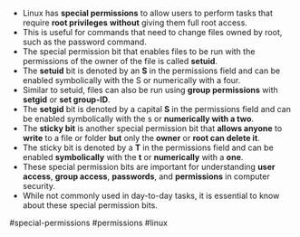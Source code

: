 -   Linux has **special permissions** to allow users to perform tasks that require **root privileges** **without** giving them full root access.
-   This is useful for commands that need to change files owned by root, such as the password command.
-   The special permission bit that enables files to be run with the permissions of the owner of the file is called **setuid**.
-   The **setuid** bit is denoted by an **S** in the permissions field and can be enabled symbolically with the S or numerically with a four.
-   Similar to setuid, files can also be run using **group permissions** with **setgid** or **set group-ID**.
-   The **setgid** bit is denoted by a capital **S** in the permissions field and can be enabled symbolically with the s or **numerically with a two**.
-   The **sticky bit** is another special permission bit that **allows anyone** to **write** to a file or folder **but** only the **owner** or **root can delete it**.
-   The sticky bit is denoted by a **T** in the permissions field and can be enabled **symbolically** with the **t** or **numerically** with a **one**.
-   These special permission bits are important for understanding **user access**, **group access**, **passwords**, and **permissions** in computer security.
-   While not commonly used in day-to-day tasks, it is essential to know about these special permission bits.

#special-permissions #permissions #linux 